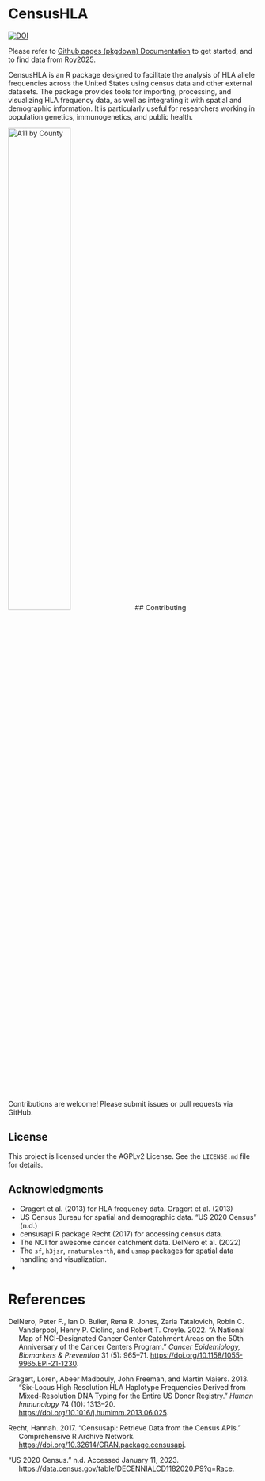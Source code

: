 
<!-- README.md is generated from README.Rmd. Please edit that file -->

# CensusHLA

[![DOI](https://zenodo.org/badge/DOI/10.5281/zenodo.15148807.svg)](https://doi.org/10.5281/zenodo.15148807)

Please refer to [Github pages (pkgdown)
Documentation](https://affini-t-tx.github.io/CensusHLA/) to get started,
and to find data from Roy2025.

CensusHLA is an R package designed to facilitate the analysis of HLA
allele frequencies across the United States using census data and other
external datasets. The package provides tools for importing, processing,
and visualizing HLA frequency data, as well as integrating it with
spatial and demographic information. It is particularly useful for
researchers working in population genetics, immunogenetics, and public
health.

<img src="man/figures/a11_by_county.png" style="width:50.0%"
alt="A11 by County" /> \## Contributing

Contributions are welcome! Please submit issues or pull requests via
GitHub.

## License

This project is licensed under the AGPLv2 License. See the `LICENSE.md`
file for details.

## Acknowledgments

- Gragert et al. (2013) for HLA frequency data. Gragert et al. (2013)
- US Census Bureau for spatial and demographic data. “US 2020 Census”
  (n.d.)
- censusapi R package Recht (2017) for accessing census data.
- The NCI for awesome cancer catchment data. DelNero et al. (2022)
- The `sf`, `h3jsr`, `rnaturalearth`, and `usmap` packages for spatial
  data handling and visualization.
- 

# References

<div id="refs" class="references csl-bib-body hanging-indent"
entry-spacing="0">

<div id="ref-delneroNationalMapNCIDesignated2022" class="csl-entry">

DelNero, Peter F., Ian D. Buller, Rena R. Jones, Zaria Tatalovich, Robin
C. Vanderpool, Henry P. Ciolino, and Robert T. Croyle. 2022. “A National
Map of NCI-Designated Cancer Center Catchment Areas on the 50th
Anniversary of the Cancer Centers Program.” *Cancer Epidemiology,
Biomarkers & Prevention* 31 (5): 965–71.
<https://doi.org/10.1158/1055-9965.EPI-21-1230>.

</div>

<div id="ref-gragertSixlocusHighResolution2013a" class="csl-entry">

Gragert, Loren, Abeer Madbouly, John Freeman, and Martin Maiers. 2013.
“Six-Locus High Resolution HLA Haplotype Frequencies Derived from
Mixed-Resolution DNA Typing for the Entire US Donor Registry.” *Human
Immunology* 74 (10): 1313–20.
<https://doi.org/10.1016/j.humimm.2013.06.025>.

</div>

<div id="ref-rechtCensusapiRetrieveData2017" class="csl-entry">

Recht, Hannah. 2017. “Censusapi: Retrieve Data from the Census APIs.”
Comprehensive R Archive Network.
<https://doi.org/10.32614/CRAN.package.censusapi>.

</div>

<div id="ref-US2020Census" class="csl-entry">

“US 2020 Census.” n.d. Accessed January 11, 2023.
<https://data.census.gov/table/DECENNIALCD1182020.P9?q=Race.>

</div>

</div>
